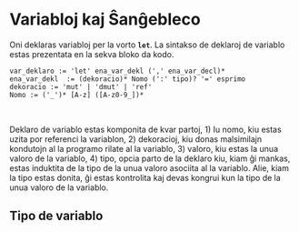 # Variabloj kaj Ŝanĝebleco

Oni deklaras variabloj per la vorto **`let`**. La sintakso de deklaroj
de variablo estas prezentata en la sekva bloko da kodo.

```grammar
var_deklaro := 'let' ena_var_dekl (',' ena_var_decl)*
ena_var_dekl  := (dekoracio)* Nomo (':' tipo)? '=' esprimo
dekoracio := 'mut' | 'dmut' | 'ref'
Nomo := ('_')* [A-z] ([A-z0-9_])*
```

<br>

Deklaro de variablo estas komponita de kvar partoj, 1) Iu nomo, kiu
estas uzita por referenci la variablon, 2) dekoracioj, kiu donas
malsimilajn kondutojn al la programo rilate al la variablo, 3) valoro,
kiu estas la unua valoro de la variablo, 4) tipo, opcia parto de la
deklaro kiu, kiam ĝi mankas, estas induktita de la tipo de la unua
valoro asociita al la variablo. Alie, kiam la tipo estas donita, ĝi
estas kontrolita kaj devas kongrui kun la tipo de la unua valoro de la
variablo.

## Tipo de variablo




